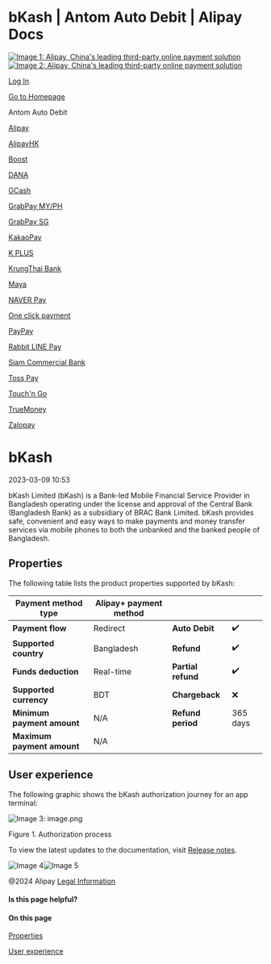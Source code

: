 bKash | Antom Auto Debit | Alipay Docs
===============
                        

[![Image 1: Alipay, China's leading third-party online payment solution](https://ac.alipay.com/storage/2024/3/26/d66c43c0-440d-4c97-9976-f2028a2c8c5e.svg)![Image 2: Alipay, China's leading third-party online payment solution](https://ac.alipay.com/storage/2024/3/26/a48bd336-aea0-4f16-bf83-616eacbb4434.svg)](/docs/)

[Log In](https://global.alipay.com/ilogin/account_login.htm?goto=https%3A%2F%2Fglobal.alipay.com%2Fdocs%2Fac%2Fantomad%2Fbkash)

[Go to Homepage](../../)

Antom Auto Debit

[Alipay](/docs/ac/antomad/alipay)

[AlipayHK](/docs/ac/antomad/alipayhk)

[Boost](/docs/ac/antomad/boost)

[DANA](/docs/ac/antomad/dana)

[GCash](/docs/ac/antomad/gcash)

[GrabPay MY/PH](/docs/ac/antomad/grabpay_myph)

[GrabPay SG](/docs/ac/antomad/grabpay_sg)

[KakaoPay](/docs/ac/antomad/kakaopay)

[K PLUS](/docs/ac/antomad/kplus)

[KrungThai Bank](/docs/ac/antomad/ktb)

[Maya](/docs/ac/antomad/maya)

[NAVER Pay](/docs/ac/antomad/naverpay)

[One click payment](/docs/ac/antomad/one_click)

[PayPay](/docs/ac/antomad/paypay)

[Rabbit LINE Pay](/docs/ac/antomad/rabbitlinepay)

[Siam Commercial Bank](/docs/ac/antomad/scb)

[Toss Pay](/docs/ac/antomad/toss_pay_autodebit)

[Touch'n Go](/docs/ac/antomad/touchngo)

[TrueMoney](/docs/ac/antomad/truemoney)

[Zalopay](/docs/ac/antomad/zalopay)

bKash
=====

2023-03-09 10:53

bKash Limited (bKash) is a Bank-led Mobile Financial Service Provider in Bangladesh operating under the license and approval of the Central Bank (Bangladesh Bank) as a subsidiary of BRAC Bank Limited. bKash provides safe, convenient and easy ways to make payments and money transfer services via mobile phones to both the unbanked and the banked people of Bangladesh.

Properties
----------

The following table lists the product properties supported by bKash:



| **Payment method type** | Alipay+ payment method | | |
| --- | --- | --- | --- |
| **Payment flow** | Redirect | **Auto Debit** | ✔️ |
| **Supported country** | Bangladesh | **Refund** | ✔️ |
| **Funds deduction** | Real-time | **Partial refund** | ✔️ |
| **Supported currency** | BDT | **Chargeback** | ❌ |
| **Minimum payment amount** | N/A | **Refund period** | 365 days |
| **Maximum payment amount** | N/A |  |  |



User experience
---------------

The following graphic shows the bKash authorization journey for an app terminal:

![Image 3: image.png](https://cdn.nlark.com/yuque/0/2022/png/12884741/1665324754018-2781cb23-d5ab-4580-9bbf-08d81adba080.png)

Figure 1. Authorization process

To view the latest updates to the documentation, visit [Release notes](https://global.alipay.com/docs/releasenotes).

![Image 4](https://ac.alipay.com/storage/2021/5/20/19b2c126-9442-4f16-8f20-e539b1db482a.png)![Image 5](https://ac.alipay.com/storage/2021/5/20/e9f3f154-dbf0-455f-89f0-b3d4e0c14481.png)

@2024 Alipay [Legal Information](https://global.alipay.com/docs/ac/platform/membership)

#### Is this page helpful?

#### On this page

[Properties](#EHBiG "Properties")

[User experience](#cvvv5 "User experience")